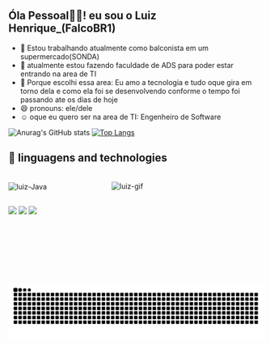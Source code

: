 ## Óla Pessoal👋🏼! eu sou o Luiz Henrique_(FalcoBR1)

- 🔭 Estou trabalhando atualmente como balconista em um supermercado(SONDA)
- 🌱 atualmente estou fazendo faculdade de ADS para poder estar entrando na area de TI
- 🤔 Porque escolhi essa area: Eu amo a tecnologia e tudo oque gira em torno dela e como ela foi se desenvolvendo conforme o tempo foi passando ate os dias de hoje
- 😄 pronouns: ele/dele
- ☺️ oque eu quero ser na area de TI: Engenheiro de Software

![Anurag's GitHub stats](https://github-readme-stats.vercel.app/api?username=FalcoBR1&show_icons=true&theme=midnight-purple)
[![Top Langs](https://github-readme-stats.vercel.app/api/top-langs/?username=FalcoBR1&layout=compact&theme=midnight-purple)](https://github.com/anuraghazra/github-readme-stats)

## 🤖 linguagens and technologies
<div style="display: inline_block"><br>
 <img align="center" alt="luiz-Java" height="60" width="70" src="https://cdn.jsdelivr.net/gh/devicons/devicon@latest/icons/java/java-original-wordmark.svg" />
  <img align="right" alt="luiz-gif" height="200" width="300" src=https://github.com/user-attachments/assets/9f3326a0-0b5c-41e3-aae8-800ec0a0384b />
        
  </div>
  
  ##

  <div> 
  <a href="https://instagram.com/luiz.hf.aranha" target="_blank"><img src="https://img.shields.io/badge/-Instagram-%23E4405F?style=for-the-badge&logo=instagram&logoColor=white" target="_blank"></a>
  <a href = "mailto:luizhfaranha25@gmail.com"><img src="https://img.shields.io/badge/-Gmail-%23333?style=for-the-badge&logo=gmail&logoColor=white" target="_blank"></a>
  <a href="https://www.linkedin.com/in/luiz-henrique-522008237" target="_blank"><img src="https://img.shields.io/badge/-LinkedIn-%230077B5?style=for-the-badge&logo=linkedin&logoColor=white" target="_blank"></a> 
  
</div>

<picture align="center">
  <source media="(prefers-color-scheme: dark)" srcset="https://raw.githubusercontent.com/FalcoBR1/FalcoBR1/output/github-contribution-grid-snake-dark.svg">
  <source media="(prefers-color-scheme: light)" srcset="https://raw.githubusercontent.com/FalcoBR1/FalcoBR1/output/github-contribution-grid-snake-dark.svg">
  <img align="center" alt="github contribution grid snake animation" src="https://raw.githubusercontent.com/FalcoBR1/FalcoBR1/output/github-contribution-grid-snake.svg">
</picture>
          
          
          
      
          
          
          
